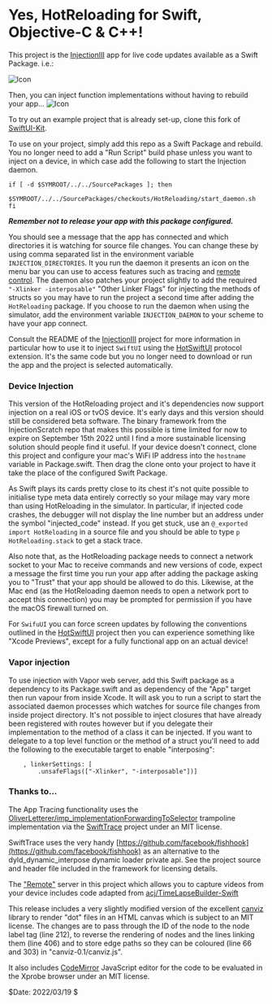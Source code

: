 # Yes, HotReloading for Swift, Objective-C & C++!

This project is the [InjectionIII](https://github.com/johnno1962/InjectionIII) app
for live code updates available as a Swift Package. i.e.:

![Icon](http://johnholdsworth.com/HotAdding.png)

Then, you can inject function implementations without having to rebuild your app...
![Icon](http://johnholdsworth.com/HotReloading.png)

To try out an example project that is already set-up, clone this fork of
[SwiftUI-Kit](https://github.com/johnno1962/SwiftUI-Kit).

To use on your project, simply add this repo as a Swift Package and rebuild.
You no longer need to add a "Run Script" build phase unless you want to inject 
on a device, in which case add the following to start the Injection daemon. 

```
if [ -d $SYMROOT/../../SourcePackages ]; then
    $SYMROOT/../../SourcePackages/checkouts/HotReloading/start_daemon.sh
fi
```

***Remember not to release your app with this package configured.***

You should see a message that the app has connected and which
directories it is watching for source file changes. You can change
these by using comma separated list in the environment variable
`INJECTION_DIRECTORIES`. It you run the daemon it presents an icon
on the menu bar you can use to access features such as tracing and
[remote control](https://github.com/johnno1962/Remote). The daemon also
patches your project slightly to add the required `"-Xlinker -interposable"`
"Other Linker Flags" for injecting the methods of structs so you may have
to run the project a second time after adding the `HotReloading` package. 
If you choose to run the daemon when using the simulator, add the environment
variable `INJECTION_DAEMON` to your scheme to have your app connect.

Consult the README of the [InjectionIII](https://github.com/johnno1962/InjectionIII)
project for more information in particular how to use it to inject `SwiftUI` using the
[HotSwiftUI](https://github.com/johnno1962/HotSwiftUI) protocol extension. It's
the same code but you no longer need to download or run the app and the project
is selected automatically.

### Device Injection

This version of the HotReloading project and it's dependencies now support
injection on a real iOS or tvOS device. It's early days and this version
should still be considered beta software. The binary framework from
the InjectionScratch repo that makes this possible is time limited for now 
to expire on September 15th 2022 until I find a more sustainable licensing 
solution should people find it useful. If your device doesn't connect, 
clone this project and configure your mac's WiFi IP address into the 
`hostname` variable in Package.swift. Then drag the clone onto your 
project to have it take the place of the configured Swift Package.

As Swift plays its cards pretty close to its chest it's not quite possible
to initialise type meta data entirely correctly so your milage may vary
more than using HotReloading in the simulator. In particular, if injected
code crashes, the debugger will not display the line number but an address
under the symbol  "injected_code" instead. If you get stuck, use an 
`@_exported import HotReloading` in a source file and you should be 
able to type `p HotReloading.stack` to get a stack trace.

Also note that, as the HotReloading package needs to connect a network
socket to your Mac to receive commands and new versions of code, expect
a message the first time you run your app after adding the package
asking you to "Trust" that your app should be allowed to do this.
Likewise, at the Mac end (as the HotReloading daemon needs to open
a network port to accept this connection) you may be prompted for
permission if you have the macOS firewall turned on.

For `SwifuUI` you can force screen updates by following the conventions 
outlined in the [HotSwiftUI](https://github.com/johnno1962/HotSwiftUI) 
project then you can experience something like "Xcode Previews", except 
for a fully functional app on an actual device!

### Vapor injection

To use injection with Vapor web server, add this Swift package as a
dependency to its Package.swift and as dependency of the "App" target
then run vapour from inside Xcode. It will ask you to run a script to start
the associated daemon processes which watches for source file changes
from inside project directory. It's not possible to inject closures that have
already been registered with routes however but if you delegate their 
implementation to the method of a class it can be injected. If you want to 
delegate to a top level function or the method of a struct you'll need to 
add the following to the executable target to enable "interposing":

```
    , linkerSettings: [
        .unsafeFlags(["-Xlinker", "-interposable"])]
```
### Thanks to...

The App Tracing functionality uses the [OliverLetterer/imp_implementationForwardingToSelector](https://github.com/OliverLetterer/imp_implementationForwardingToSelector) trampoline implementation
via the [SwiftTrace](https://github.com/johnno1962/SwiftTrace) project under an MIT license.

SwiftTrace uses the very handy [https://github.com/facebook/fishhook](https://github.com/facebook/fishhook)
as an alternative to the dyld_dynamic_interpose dynamic loader private api. See the
 project source and header file included in the framework for licensing details.

The ["Remote"](https://github.com/johnno1962/Remote) server in this project which
allows you to capture videos from your device includes code adapted from
[acj/TimeLapseBuilder-Swift](https://github.com/acj/TimeLapseBuilder-Swift)

This release includes a very slightly modified version of the excellent
[canviz](https://code.google.com/p/canviz/) library to render "dot" files
in an HTML canvas which is subject to an MIT license. The changes are to pass
through the ID of the node to the node label tag (line 212), to reverse
the rendering of nodes and the lines linking them (line 406) and to
store edge paths so they can be coloured (line 66 and 303) in "canviz-0.1/canviz.js".

It also includes [CodeMirror](http://codemirror.net/) JavaScript editor for
the code to be evaluated in the Xprobe browser under an MIT license.

$Date: 2022/03/19 $
